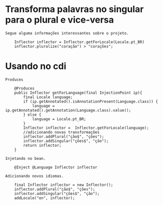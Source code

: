 # Transforma palavras no singular para o plural e vice-versa
	Segue alguma informações interessantes sobre o projeto.
```
	Inflector inflector = Inflector.getForLocale(Locale.pt_BR)
	inflector.pluralize("coração") > "corações";
```
	
# Usando no cdi
	Produces
```
	@Produces
	public Inflector getForLanguage(final InjectionPoint ip){
		final Locale language;
		if (ip.getAnnotated().isAnnotationPresent(Language.class)) {
			language = ip.getAnnotated().getAnnotation(Language.class).value();
		} else {
			language = Locale.pt_BR;
		}
		Inflector inflector =  Inflector.getForLocale(language);
		//adicionando novas transformações
		inflector.addPlural("ção$", "ções");
		inflector.addSingular("ções$", "ção");
		return inflector;
	}
```

	Injetando no bean.
```	
	@Inject @Language Inflector inflector
```

	Adicionando novos idiomas.
```	
	final Inflector inflector = new Inflector();
	inflector.addPlural("ção$", "ções");
	inflector.addSingular("ções$", "ção");
	addLocale("en", inflector);
```